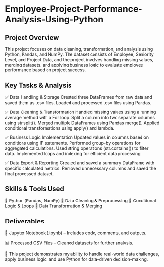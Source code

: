 # Employee-Project-Performance-Analysis-Using-Python
## Project Overview
This project focuses on data cleaning, transformation, and analysis using Python, Pandas, and NumPy. The dataset consists of Employee, Seniority Level, and Project Data, and the project involves handling missing values, merging datasets, and applying business logic to evaluate employee performance based on project success.
## Key Tasks & Analysis
✅ Data Handling & Storage
Created three DataFrames from raw data and saved them as .csv files.
Loaded and processed .csv files using Pandas.

✅ Data Cleaning & Transformation
Handled missing values using a running average method with a For loop.
Split a column into two separate columns using str.split().
Merged multiple DataFrames using Pandas merge().
Applied conditional transformations using apply() and lambda.

✅ Business Logic Implementation
Updated values in columns based on conditions using IF statements.
Performed group-by operations for aggregated calculations.
Used string operations (str.contains()) to filter data.
Implemented loops and indexing for efficient data processing.

✅ Data Export & Reporting
Created and saved a summary DataFrame with specific calculated metrics.
Removed unnecessary columns and saved the final processed dataset.

## Skills & Tools Used
🔹 Python (Pandas, NumPy)
🔹 Data Cleaning & Preprocessing
🔹 Conditional Logic & Loops
🔹 Data Transformation & Merging

## Deliverables
📂 Jupyter Notebook (.ipynb) – Includes code, comments, and outputs.

📊 Processed CSV Files – Cleaned datasets for further analysis.

🚀 This project demonstrates my ability to handle real-world data challenges, apply business logic, and use Python for data-driven decision-making.
